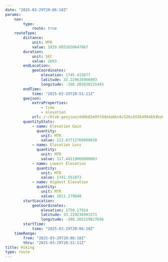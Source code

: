 ```yaml
---
date: "2025-03-29T20:06:18Z"
params:
    nav:
        type:
            route: true
    routeType:
        distance:
            unit: MTR
            value: 1839.0852650647867
        duration:
            unit: SEC
            value: 2693
        endLocation:
            geoCoordinates:
                elevation: 1745.415077
                latitude: 33.229635066983
                longitude: -108.265036221443
        endTime:
            time: "2025-03-29T20:51:11Z"
        geojson:
            extraProperties:
                - time
                - elevation
            url: /~/blob-geojson/dd0b82e95fddedabbc6c526cb55b4904b54ba651af89cc0cff06f6e95ccedc5b/geojson.json
        quantityStats:
            - name: Elevation Gain
              quantity:
                unit: MTR
                value: 112.67712760000018
            - name: Elevation Loss
              quantity:
                unit: MTR
                value: 117.44119060000003
            - name: Lowest Elevation
              quantity:
                unit: MTR
                value: 1741.551073
            - name: Highest Elevation
              quantity:
                unit: MTR
                value: 1811.179648
        startLocation:
            geoCoordinates:
                elevation: 1750.17914
                latitude: 33.229236993371
                longitude: -108.265219827656
        startTime:
            time: "2025-03-29T20:06:18Z"
    timeRange:
        from: "2025-03-29T20:06:18Z"
        thru: "2025-03-29T20:51:11Z"
title: Hiking
type: route
---
```

